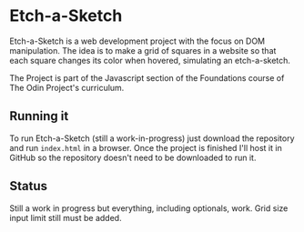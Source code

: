 # Etch-a-Sketch

Etch-a-Sketch is a web development project with the focus on DOM manipulation. The idea is to make a grid of squares in a website so that each square changes its color when hovered, simulating an etch-a-sketch.

The Project is part of the Javascript section of the Foundations course of The Odin Project's curriculum.

## Running it

To run Etch-a-Sketch (still a work-in-progress) just download the repository and run ```index.html``` in a browser. Once the project is finished I'll host it in GitHub so the repository doesn't need to be downloaded to run it.

## Status 

Still a work in progress but everything, including optionals, work. Grid size input limit still must be added.